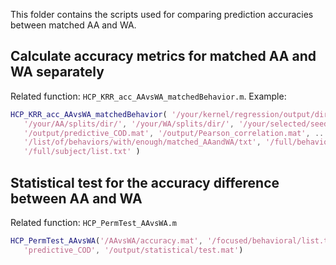 This folder contains the scripts used for comparing prediction accuracies between matched AA and WA.

## Calculate accuracy metrics for matched AA and WA separately

Related function: `HCP_KRR_acc_AAvsWA_matchedBehavior.m`. Example:

```matlab
HCP_KRR_acc_AAvsWA_matchedBehavior( '/your/kernel/regression/output/dir/', 400, 10, ...
   '/your/AA/splits/dir/', '/your/WA/splits/dir/', '/your/selected/seed_behavior_comb/lists/dir/', ...
   '/output/predictive_COD.mat', '/output/Pearson_correlation.mat', ...
   '/list/of/behaviors/with/enough/matched_AAandWA/txt', '/full/behavior/list.txt', ...
   '/full/subject/list.txt' )
```

## Statistical test for the accuracy difference between AA and WA

Related function: `HCP_PermTest_AAvsWA.m`

```matlab
HCP_PermTest_AAvsWA('/AAvsWA/accuracy.mat', '/focused/behavioral/list.txt', ...
   'predictive_COD', '/output/statistical/test.mat')
```